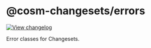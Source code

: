 # @cosm-changesets/errors

[![View changelog](https://img.shields.io/badge/changelogs.xyz-Explore%20Changelog-brightgreen)](https://changelogs.xyz/@cosm-changesets/errors)

Error classes for Changesets.
